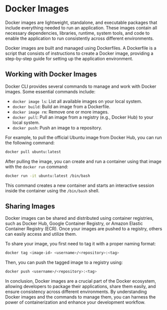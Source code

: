 # Docker Images

Docker images are lightweight, standalone, and executable packages that include everything needed to run an application. These images contain all necessary dependencies, libraries, runtime, system tools, and code to enable the application to run consistently across different environments.

Docker images are built and managed using Dockerfiles. A Dockerfile is a script that consists of instructions to create a Docker image, providing a step-by-step guide for setting up the application environment.

## Working with Docker Images

Docker CLI provides several commands to manage and work with Docker images. Some essential commands include:

- `docker image ls`: List all available images on your local system.
- `docker build`: Build an image from a Dockerfile.
- `docker image rm`: Remove one or more images.
- `docker pull`: Pull an image from a registry (e.g., Docker Hub) to your local system.
- `docker push`: Push an image to a repository.

For example, to pull the official Ubuntu image from Docker Hub, you can run the following command:

```bash
docker pull ubuntu:latest
```

After pulling the image, you can create and run a container using that image with the `docker run` command:

```bash
docker run -it ubuntu:latest /bin/bash
```

This command creates a new container and starts an interactive session inside the container using the `/bin/bash` shell.

## Sharing Images

Docker images can be shared and distributed using container registries, such as Docker Hub, Google Container Registry, or Amazon Elastic Container Registry (ECR). Once your images are pushed to a registry, others can easily access and utilize them.

To share your image, you first need to tag it with a proper naming format:

```bash
docker tag <image-id> <username>/<repository>:<tag>
```

Then, you can push the tagged image to a registry using:

```bash
docker push <username>/<repository>:<tag>
```

In conclusion, Docker images are a crucial part of the Docker ecosystem, allowing developers to package their applications, share them easily, and ensure consistency across different environments. By understanding Docker images and the commands to manage them, you can harness the power of containerization and enhance your development workflow.
